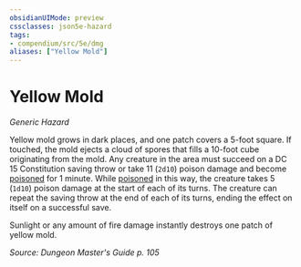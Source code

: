 ```yaml
---
obsidianUIMode: preview
cssclasses: json5e-hazard
tags:
- compendium/src/5e/dmg
aliases: ["Yellow Mold"]
---
```

# Yellow Mold
*Generic Hazard*  

Yellow mold grows in dark places, and one patch covers a 5-foot square. If touched, the mold ejects a cloud of spores that fills a 10-foot cube originating from the mold. Any creature in the area must succeed on a DC 15 Constitution saving throw or take 11 (`2d10`) poison damage and become [poisoned](2.%20GM%20Tools/Misc%20DND%20Handbook/compendium/rules/conditions.md#poisoned) for 1 minute. While [poisoned](2.%20GM%20Tools/Misc%20DND%20Handbook/compendium/rules/conditions.md#poisoned) in this way, the creature takes 5 (`1d10`) poison damage at the start of each of its turns. The creature can repeat the saving throw at the end of each of its turns, ending the effect on itself on a successful save.

Sunlight or any amount of fire damage instantly destroys one patch of yellow mold.

*Source: Dungeon Master's Guide p. 105*